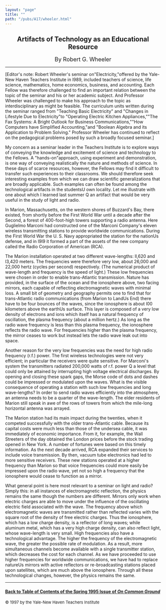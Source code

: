 ```yaml
---
layout: "page"
title: ""
path: "/pubs/A17/wheeler.html"
---
```

<main>
<center><h2>
Artifacts of Technology as an Educational Resource</h2>
<font size="+1">By Robert G. Wheeler</font>
</center><hr/>
[Editor's note: Robert Wheeler's seminar on"Electricity,"offered by the
Yale-New Haven Teachers Institute in l989, included teachers of science,
life science, mathematics, home economics, business, and accounting. Each
Fellow was therefore challenged to find an important relation between the
topic of the seminar and his or her academic subject. And Professor
Wheeler was challenged to make his approach to the topic as
interdisciplinary as might be feasible. The curriculum units written
during the seminar ranged from "Teaching Basic Electricity" and "Changes
in Lifestyle Due to Electricity"to "Operating Electric Kitchen
Appliances,""The Fax Systems: A Bright Outlook for Business
Communications,""How Computers have Simplified Accounting,"and "Boolean
Algebra and its Application to Problem Solving." Professor Wheeler has
continued to reflect on the pedagogical problems posed by such a broadly
focused seminar.]
<p>
My concern as a seminar leader in the Teachers Institute is to explore
ways of conveying the knowledge and excitement of science and technology
to the Fellows. A "hands-on"approach, using experiment and demonstration,
is one way of conveying realistically the nature and methods of science.
In these days of scarce resources, however, the Fellows may find it
difficult to transfer such experiences to their classrooms. We should
therefore seek interesting examples from which we can draw scientific
generalizations that are broadly applicable. Such examples can often be
found among the technological artifacts in the studentsU own locality. Let
me illustrate with one about which I learned last summer Q an artifact
that would be very useful in the study of light and radio.
</p><p>
In Marion, Massachusetts, on the western shores of Buzzard's Bay, there
existed, from shortly before the First World War until a decade after the
Second, a forest of 400-foot-high towers supporting a radio antenna. Here
Guglielmo Marconi had constructed one of the Marconi Company's eleven
wireless transmitting stations to provide worldwide communications. During
the First World War the U. S. Navy appropriated the station for the
nationUs defense, and in l9l9 it formed a part of the assets of the new
company called the Radio Corporation of American (RCA).
</p><p>
The Marion installation operated at two different wave-lengths: ll,620 and
l3,420 meters. The frequencies were therefore very low, about 26,000 and
22,000 hertz (cycles per second) respectively. (The numerical product of
wave-length and frequency is the speed of light.) These low frequencies
were chosen in order to enable trans-Atlantic transmission. Nature has
provided, in the surface of the ocean and the ionosphere above, two facing
mirrors, each capable of reflecting electromagnetic waves with minimal
loss. A small bit of geometry and geography permits one to find that for
trans-Atlantic radio communications (from Marion to LandUs End) there have
to be four bounces of the waves, since the ionosphere is about l00
kilometers above the earthUs surface. This layer is composed of a very low
density of electrons and ions which itself has a natural frequency of
oscillation, the plasma frequency (about a million hertz.) As long as the
radio wave frequency is less than this plasma frequency, the ionosphere
reflects the radio wave. For frequencies higher than the plasma frequency,
the mirror ceases to work but instead lets the radio wave leak out into
space.
</p><p>
Another reason for the very low frequencies was the need for high radio
frequency (r.f.) power. The first wireless technologies were not very
efficient; in particular the receivers were quite sensitive. For Marconi's
system the transmitters radiated 200,000 watts of r.f. power Q a level
that could only be attained by interrupting high voltage electrical
discharges. By opening and closing these spark gaps, the Morse code of
dots and dashes could be impressed or modulated upon the waves. What is
the visible consequence of operating a station with such low frequencies
and long wave-lengths? In order to send radio waves efficiently into the
atmosphere, an antenna needs to be a quarter of the wave-length. The elder
residents of Marion still speak in awe of the rows of towers from which
the mile-long horizontal antenna was arrayed.
</p><p>
The Marion station had its main impact during the twenties, when it
competed successfully with the older trans-Atlantic cable. Because its
capital costs were much less than those of the undersea cable, it was
immediately of economic importance. From it, for example, the Wall
Streeters of the day obtained the London prices before the stock trading
opened in New York. A number of fortunes were based on this timely
information. As the next decade arrived, RCA expanded their services to
include voice transmission. By then, vacuum tube electronics had led to
more sensitive receivers. These new stations operated at a higher
frequency than Marion so that voice frequencies could more easily be
impressed upon the radio wave, yet not so high a frequency that the
ionosphere would cease to function as a mirror.
</p><p>
What general point is here most relevant to a seminar on light and radio?
Simply this: in all instances of electromagnetic reflection, the physics
remains the same though the numbers are different. Mirrors only work when
electric charges are able to move under the influence of the oscillating
electric field associated with the wave. The frequency above which
electromagnetic waves are transmitted rather than reflected varies with
the square root of the density of free electric charges. Thus the
ionosphere, which has a low charge density, is a reflector of long waves;
while aluminum metal, which has a very high charge density, can also
reflect light, whose wave-length is very small. High frequencies also have
a technological advantage. The higher the frequency of the electromagnetic
wave, the greater the possible rate of modulation. As a result, more
simultaneous channels become available with a single transmitter station,
which decreases the cost for each channel. As we have proceeded to use
higher frequencies for worldwide communications, we have had to replace
natureUs mirrors with active reflectors or re-broadcasting stations placed
upon satellites, which are much above the ionosphere. Through all these
technological changes, however, the physics remains the same.
</p><hr/>
<h4><a href=".\">Back to
Table of Contents of the Spring 1995 Issue of <i>On Common
Ground</i></a>
</h4>
<font size="-1">© 1997 by the Yale-New Haven Teachers Institute
</font></main>